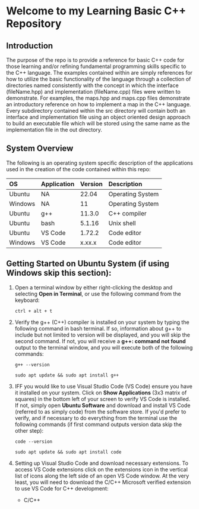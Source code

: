 # Welcome to my Learning Basic C++ Repository

## Introduction

The purpose of the repo is to provide a reference for basic C++ code for those learning and/or refining fundamental programming skills specific to the C++ language. The examples contained within are simply references for how to utilize the basic functionality of the language through a collection of directories named consistently with the concept in which the interface (fileName.hpp) and implementation (fileName.cpp) files were written to demonstrate. For examples, the maps.hpp and maps.cpp files demonstrate an introductory reference on how to implement a map in the C++ language. Every subdirectory contained within the src directory will contain both an interface and implementation file using an object oriented design approach to build an executable file which will be stored using the same name as the implementation file in the out directory. 

## System Overview

The following is an operating system specific description of the applications used in the creation of the code contained within this repo:

| OS      | Application | Version | Description      |
| :---    | :---        | :---    | :---             |
| Ubuntu  | NA          | 22.04   | Operating System |
| Windows | NA          | 11      | Operating System |
| Ubuntu  | g++         | 11.3.0  | C++ compiler     |
| Ubuntu  | bash        | 5.1.16  | Unix shell       |
| Ubuntu  | VS Code     | 1.72.2  | Code editor      |
| Windows | VS Code     | x.xx.x  | Code editor      |

## Getting Started on Ubuntu System (if using Windows skip this section):

1. Open a terminal window by either right-clicking the desktop and selecting **Open in Terminal**, or use the following command from the keyboard:

   ```
   ctrl + alt + t
   ```
   
2. Verify the g++ (C++) compiler is installed on your system by typing the following command in bash terminal. If so, information about g++ to include but not limited to version will be displayed, and you will skip the second command. If not, you will receive a **g++: command not found** output to the terminal window, and you will execute both of the following commands: 

    ```
    g++ --version
    ```
    
    ```
    sudo apt update && sudo apt install g++
    ```
    
3. IFF you would like to use Visual Studio Code (VS Code) ensure you have it installed on your system. Click on **Show Applications** (3x3 matrix of squares) in the bottom left of your screen to verify VS Code is installed. If not, simply open **Ubuntu Software** and download and install VS Code (referred to as simply code) from the software store. If you'd prefer to verify, and if necessary to do everything from the terminal use the following commands (if first command outputs version data skip the other step):

    ```
    code --version
    ```
    
    ```
    sudo apt update && sudo apt install code
    ```
    
4. Setting up Visual Studio Code and download necessary extensions. To access VS Code extensions click on the extensions icon in the vertical list of icons along the left side of an open VS Code window. At the very least, you will need to download the C/C++ Microsoft verified extension to use VS Code for C++ development:

    - C/C++
    

